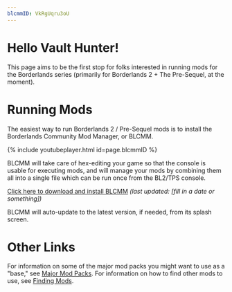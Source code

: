 ```yaml
---
blcmmID: VkRgUqru3oU
---
```

# Hello Vault Hunter!

This page aims to be the first stop for folks interested in running mods for
the Borderlands series (primarily for Borderlands 2 + The Pre-Sequel, at the
moment).

# Running Mods

The easiest way to run Borderlands 2 / Pre-Sequel mods is to install the
Borderlands Community Mod Manager, or BLCMM.

{% include youtubeplayer.html id=page.blcmmID %}

BLCMM will take care of hex-editing your game so that the console is
usable for executing mods, and will manage your mods by combining them all
into a single file which can be run once from the BL2/TPS console.

[Click here to download and install BLCMM](https://www.dropbox.com/sh/rsljh5c55s8e9ah/AABMuarIfYCxJb8GiSY1IF6La?dl=0) *(last updated: [fill in a date or something])*

BLCMM will auto-update to the latest version, if needed, from its splash
screen.

# Other Links

For information on some of the major mod packs you might want to use as a "base,"
see [Major Mod Packs](/mod-packs/).  For information on how to find other mods to
use, see [Finding Mods](/finding-mods/).
